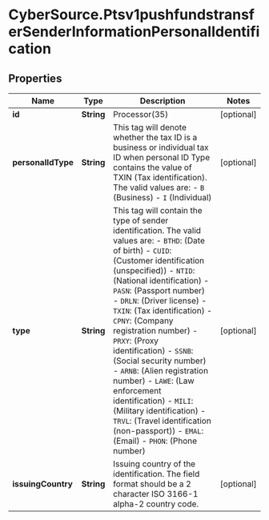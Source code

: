 # CyberSource.Ptsv1pushfundstransferSenderInformationPersonalIdentification

## Properties
Name | Type | Description | Notes
------------ | ------------- | ------------- | -------------
**id** | **String** | Processor(35)  | [optional] 
**personalIdType** | **String** | This tag will denote whether the tax ID is a business or individual tax ID when personal ID Type contains the value of TXIN (Tax identification).  The valid values are: - `B` (Business) - `I` (Individual)  | [optional] 
**type** | **String** | This tag will contain the type of sender identification. The valid values are:  - `BTHD`: (Date of birth) - `CUID`: (Customer identification (unspecified)) - `NTID`: (National identification) - `PASN`: (Passport number) - `DRLN`: (Driver license) - `TXIN`: (Tax identification) - `CPNY`: (Company registration number) - `PRXY`: (Proxy identification) - `SSNB`: (Social security number) - `ARNB`: (Alien registration number) - `LAWE`: (Law enforcement identification) - `MILI`: (Military identification) - `TRVL`: (Travel identification (non-passport)) - `EMAL`: (Email) - `PHON`: (Phone number)  | [optional] 
**issuingCountry** | **String** | Issuing country of the identification. The field format should be a 2 character ISO 3166-1 alpha-2 country code.  | [optional] 


